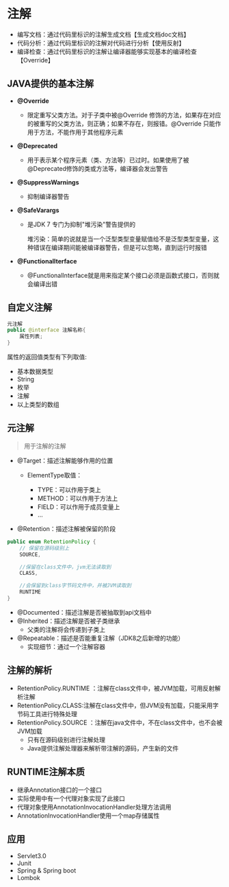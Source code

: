 # 注解

- 编写文档：通过代码里标识的注解生成文档【生成文档doc文档】
- 代码分析：通过代码里标识的注解对代码进行分析【使用反射】
- 编译检查：通过代码里标识的注解让编译器能够实现基本的编译检查【Override】

## JAVA提供的基本注解

- **@Override**

  - 限定重写父类方法。对于子类中被@Override 修饰的方法，如果存在对应的被重写的父类方法，则正确；如果不存在，则报错。@Override 只能作用于方法，不能作用于其他程序元素

- **@Deprecated**

  - 用于表示某个程序元素（类、方法等）已过时。如果使用了被@Deprecated修饰的类或方法等，编译器会发出警告

- **@SuppressWarnings**

  - 抑制编译器警告

- **@SafeVarargs**

  - 是JDK 7 专门为抑制"堆污染"警告提供的

    堆污染：简单的说就是当一个泛型类型变量赋值给不是泛型类型变量，这种错误在编译期间能被编译器警告，但是可以忽略，直到运行时报错

- **@FunctionalIterface**

  - @FunctionalInterface就是用来指定某个接口必须是函数式接口，否则就会编译出错

## 自定义注解

```java
元注解
public @interface 注解名称{
    属性列表;
}
```

属性的返回值类型有下列取值:

- 基本数据类型
- String
- 枚举
- 注解
- 以上类型的数组

## 元注解

> 用于注解的注解

- @Target：描述注解能够作用的位置

  - ElementType取值：

    - TYPE：可以作用于类上
    - METHOD：可以作用于方法上
    - FIELD：可以作用于成员变量上
    - ...

- @Retention：描述注解被保留的阶段

```java
public enum RetentionPolicy {
    // 保留在源码级别上
    SOURCE,

    //保留在class文件中，jvm无法读取到
    CLASS,

    //会保留到class字节码文件中，并被JVM读取到
    RUNTIME
}
```

- @Documented：描述注解是否被抽取到api文档中
- @Inherited：描述注解是否被子类继承
  - 父类的注解将会传递到子类上
- @Repeatable：描述是否能重复注解（JDK8之后新增的功能）
  - 实现细节：通过一个注解容器

## 注解的解析

- RetentionPolicy.RUNTIME ：注解在class文件中，被JVM加载，可用反射解析注解
- RetentionPolicy.CLASS:注解在class文件中，但JVM没有加载，只能采用字节码工具进行特殊处理
- RetentionPolicy.SOURCE ：注解在java文件中，不在class文件中，也不会被JVM加载
  - 只有在源码级别进行注解处理
  - Java提供注解处理器来解析带注解的源码，产生新的文件

## RUNTIME注解本质

- 继承Annotation接口的一个接口
- 实际使用中有一个代理对象实现了此接口
- 代理对象使用AnnotationInvocationHandler处理方法调用
- AnnotationInvocationHandler使用一个map存储属性

## 应用

- Servlet3.0
- Junit
- Spring & Spring boot
- Lombok
